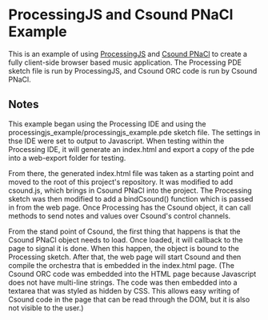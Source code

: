 # ProcessingJS and Csound PNaCl Example

This is an example of using [ProcessingJS](http://processingjs.org) and [Csound PNaCl](http://vlazzarini.github.io) to create a fully client-side browser based music application. The Processing PDE sketch file is run by ProcessingJS, and Csound ORC code is run by Csound PNaCl. 

## Notes

This example began using the Processing IDE and using the processingjs_example/processingjs_example.pde sketch file.  The settings in thse IDE were set to output to Javascript. When testing within the Processing IDE, it will generate an index.html and export a copy of the pde into a web-export folder for testing.  

From there, the generated index.html file was taken as a starting point and moved to the root of this project's repository. It was modified to add csound.js, which brings in Csound PNaCl into the project.  The Processing sketch was then modified to add a bindCsound() function which is passed in from the web page.  Once Processing has the Csound object, it can call methods to send notes and values over Csound's control channels.

From the stand point of Csound, the first thing that happens is that the Csound PNaCl object needs to load. Once loaded, it will callback to the page to signal it is done. When this happen, the object is bound to the Processing sketch. After that, the web page will start Csound and then compile the orchestra that is embedded in the index.html page.  (The Csound ORC code was embedded into the HTML page because Javascript does not have multi-line strings.  The code was then embedded into a textarea that was styled as hidden by CSS.  This allows easy writing of Csound code in the page that can be read through the DOM, but it is also not visible to the user.) 
